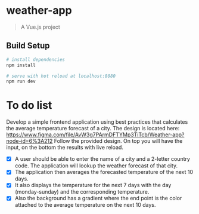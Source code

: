 # weather-app

> A Vue.js project

## Build Setup

``` bash
# install dependencies
npm install

# serve with hot reload at localhost:8080
npm run dev
```
# To do list
Develop a simple frontend application using best practices that calculates the average temperature forecast of a city.
The design is located here:
https://www.figma.com/file/AvW3g7PArmDFTYMp3TiTcb/Weather-app?node-id=6%3A212
Follow the provided design. On top you will have the input, on the bottom the results with live reload.
- [x] A user should be able to enter the name of a city and a 2-letter country code. The application will lookup the weather forecast of that city.
- [x] The application then averages the forecasted temperature of the next 10 days.
- [x] It also displays the temperature for the next 7 days with the day (monday-sunday) and the corresponding temperature.
- [x] Also the background has a gradient where the end point is the color attached to the average temperature on the next 10 days.
